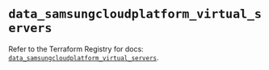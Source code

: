 # `data_samsungcloudplatform_virtual_servers`

Refer to the Terraform Registry for docs: [`data_samsungcloudplatform_virtual_servers`](https://registry.terraform.io/providers/samsungsdscloud/samsungcloudplatform/3.13.0/docs/data-sources/virtual_servers).
